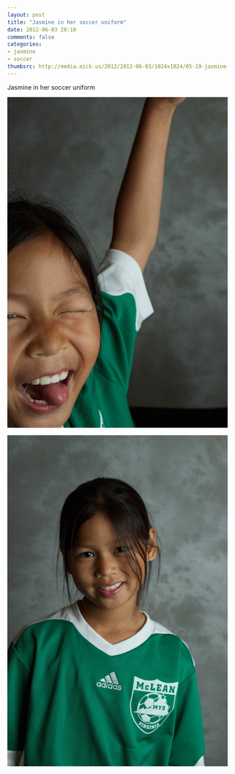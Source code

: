 ```yaml
---
layout: post
title: "Jasmine in her soccer uniform"
date: 2012-06-03 20:10
comments: false
categories: 
- jasmine
- soccer
thumbsrc: http://media.eick.us/2012/2012-06-03/1024x1024/05-19-jasmine-uniform22.jpg
---
```

Jasmine in her soccer uniform



![Jasmine in her soccer uniform](/assets/images/2012/2012-06-03/05-19-jasmine-uniform12.jpg)




![Jasmine in her soccer uniform](/assets/images/2012/2012-06-03/05-19-jasmine-uniform2.jpg)
